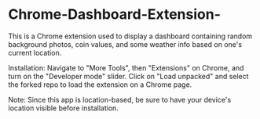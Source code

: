 # Chrome-Dashboard-Extension-
This is a Chrome extension used to display a dashboard containing random background photos, coin values, and some weather info based on one's current location.

Installation:
Navigate to "More Tools", then "Extensions" on Chrome, and turn on the "Developer mode" slider. Click on "Load unpacked" and select the forked repo to load the extension on a Chrome page. 

Note: Since this app is location-based, be sure to have your device's location visible before installation.
